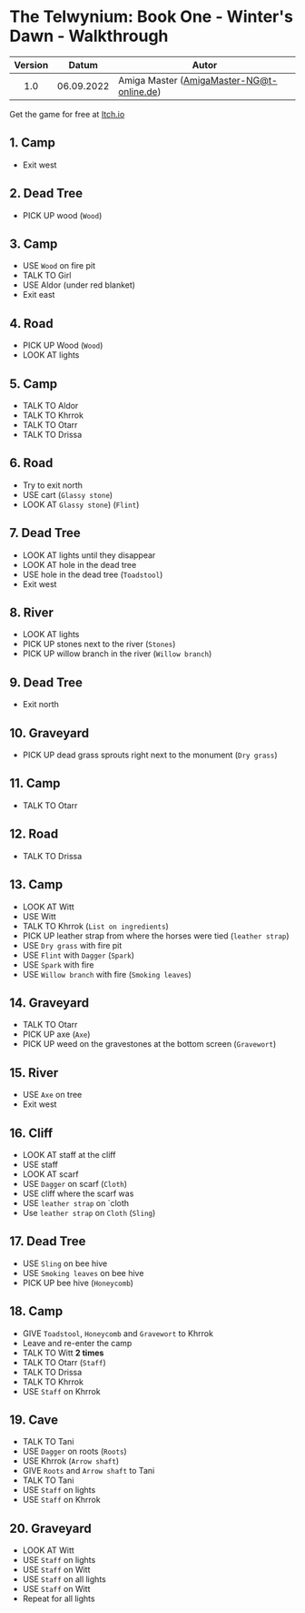 # The Telwynium: Book One - Winter's Dawn - Walkthrough

| Version | Datum      | Autor                                     |
|:-------:|------------|-------------------------------------------|
|   1.0   | 06.09.2022 | Amiga Master (AmigaMaster-NG@t-online.de) |

Get the game for free at [Itch.io](https://powerhoof.itch.io/the-telwynium)

## 1. Camp

- Exit west

## 2. Dead Tree

- PICK UP wood (`Wood`)

## 3. Camp

- USE `Wood` on fire pit
- TALK TO Girl
- USE Aldor (under red blanket)
- Exit east

## 4. Road

- PICK UP Wood (`Wood`)
- LOOK AT lights

## 5. Camp

- TALK TO Aldor
- TALK TO Khrrok
- TALK TO Otarr
- TALK TO Drissa

## 6. Road

- Try to exit north
- USE cart (`Glassy stone`)
- LOOK AT `Glassy stone`) (`Flint`)

## 7. Dead Tree

- LOOK AT lights until they disappear
- LOOK AT hole in the dead tree
- USE hole in the dead tree (`Toadstool`)
- Exit west

## 8. River

- LOOK AT lights
- PICK UP stones next to the river (`Stones`)
- PICK UP willow branch in the river (`Willow branch`)

## 9. Dead Tree

- Exit north

## 10. Graveyard

- PICK UP dead grass sprouts right next to the monument (`Dry grass`)

## 11. Camp

- TALK TO Otarr

## 12. Road

- TALK TO Drissa

## 13. Camp

- LOOK AT Witt
- USE Witt
- TALK TO Khrrok (`List on ingredients`)
- PICK UP leather strap from where the horses were tied (`leather strap`)
- USE `Dry grass` with fire pit
- USE `Flint` with `Dagger` (`Spark`)
- USE `Spark` with fire
- USE `Willow branch` with fire (`Smoking leaves`)

## 14. Graveyard

- TALK TO Otarr
- PICK UP axe (`Axe`)
- PICK UP weed on the gravestones at the bottom screen (`Gravewort`)

## 15. River

- USE `Axe` on tree
- Exit west

## 16. Cliff

- LOOK AT staff at the cliff
- USE staff
- LOOK AT scarf
- USE `Dagger` on scarf (`Cloth`)
- USE cliff where the scarf was
- USE `leather strap` on `cloth
- Use `leather strap` on `Cloth` (`Sling`)

## 17. Dead Tree

- USE `Sling` on bee hive
- USE `Smoking leaves` on bee hive
- PICK UP bee hive (`Honeycomb`)

## 18. Camp

- GIVE `Toadstool`, `Honeycomb` and `Gravewort` to Khrrok
- Leave and re-enter the camp
- TALK TO Witt **2 times**
- TALK TO Otarr (`Staff`)
- TALK TO Drissa
- TALK TO Khrrok
- USE `Staff` on Khrrok

## 19. Cave

- TALK TO Tani
- USE `Dagger` on roots (`Roots`)
- USE Khrrok (`Arrow shaft`)
- GIVE `Roots` and `Arrow shaft` to Tani
- TALK TO Tani
- USE `Staff` on lights
- USE `Staff` on Khrrok

## 20. Graveyard

- LOOK AT Witt
- USE `Staff` on lights
- USE `Staff` on Witt
- USE `Staff` on all lights
- USE `Staff` on Witt
- Repeat for all lights
